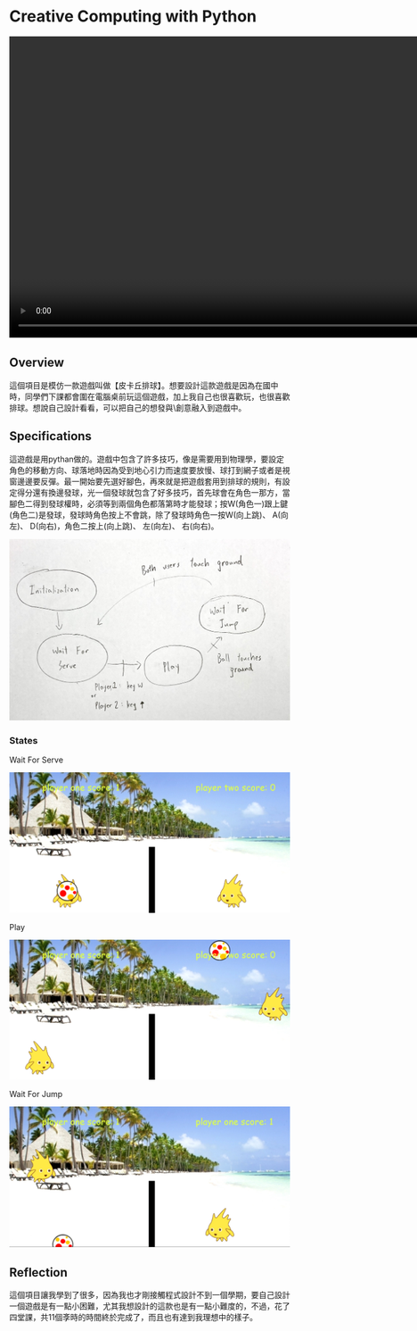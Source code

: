 <link rel="stylesheet" type="text/css" media="all" href="style.css" />

# Creative Computing with Python

<video width="960" height="540" controls>
  <source src="JennyFinalEdit.mp4" type="video/mp4">
  Your browser does not support the video tag.
</video>

## Overview

這個項目是模仿一款遊戲叫做【皮卡丘排球】。想要設計這款遊戲是因為在國中時，同學們下課都會圍在電腦桌前玩這個遊戲，加上我自己也很喜歡玩，也很喜歡排球。想說自己設計看看，可以把自己的想發與\創意融入到遊戲中。

## Specifications

這遊戲是用pythan做的。遊戲中包含了許多技巧，像是需要用到物理學，要設定角色的移動方向、球落地時因為受到地心引力而速度要放慢、球打到網子或者是視窗邊邊要反彈。最一開始要先選好腳色，再來就是把遊戲套用到排球的規則，有設定得分還有換邊發球，光一個發球就包含了好多技巧，首先球會在角色一那方，當腳色二得到發球權時，必須等到兩個角色都落第時才能發球；按W(角色一)跟上鍵(角色二)是發球，發球時角色按上不會跳，除了發球時角色一按W(向上跳)、 A(向左)、 D(向右)，角色二按上(向上跳)、 左(向左)、 右(向右)。


![](IMG_3031.jpg)

### States

Wait For Serve

![](waitforserve.jpg)


Play

![](play.jpg)


Wait For Jump

![](waitforjump.jpg)



## Reflection 
這個項目讓我學到了很多，因為我也才剛接觸程式設計不到一個學期，要自己設計一個遊戲是有一點小困難，尤其我想設計的這款也是有一點小難度的，不過，花了四堂課，共11個斈時的時間終於完成了，而且也有達到我理想中的樣子。

